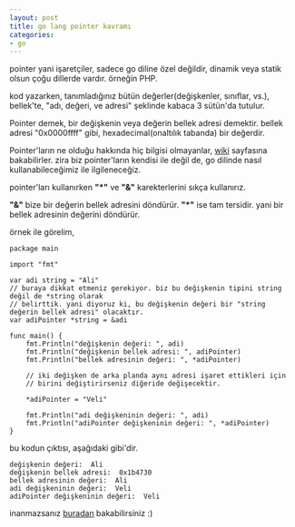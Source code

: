```yaml
---
layout: post
title: go lang pointer kavramı
categories:
- go
---
```


pointer yani işaretçiler, sadece go diline özel değildir, dinamik veya statik olsun çoğu dillerde vardır. örneğin PHP.

kod yazarken, tanımladığınız bütün değerler(değişkenler, sınıflar, vs.), bellek'te, "adı, değeri, ve adresi" şeklinde kabaca 3 sütün'da tutulur.

Pointer demek, bir değişkenin veya değerin bellek adresi demektir. bellek adresi "0x0000ffff" gibi, hexadecimal(onaltılık tabanda) bir değerdir.

Pointer'ların ne olduğu hakkında hiç bilgisi olmayanlar, [wiki](http://tr.wikipedia.org/wiki/%C4%B0%C5%9Faret%C3%A7iler) sayfasına bakabilirler. zira biz pointer'ların kendisi ile değil de, go dilinde nasıl kullanabileceğimiz ile ilgileneceğiz.

pointer'ları kullanırken **"*"** ve **"&"** karekterlerini sıkça kullanırız.

**"&"** bize bir değerin bellek adresini döndürür. **"*"** ise tam tersidir. yani bir bellek adresinin değerini döndürür.

örnek ile görelim,

```
package main

import "fmt"

var adi string = "Ali"
// buraya dikkat etmeniz gerekiyor. biz bu değişkenin tipini string değil de *string olarak
// belirttik. yani diyoruz ki, bu değişkenin değeri bir "string değerin bellek adresi" olacaktır.
var adiPointer *string = &adi

func main() {
    fmt.Println("değişkenin değeri: ", adi)
    fmt.Println("değişkenin bellek adresi: ", adiPointer)
    fmt.Println("bellek adresinin değeri: ", *adiPointer)

    // iki değişken de arka planda aynı adresi işaret ettikleri için
    // birini değiştirirseniz diğeride değişecektir.

    *adiPointer = "Veli"

    fmt.Println("adi değişkeninin değeri: ", adi)
    fmt.Println("adiPointer değişkeninin değeri: ", *adiPointer)
}
```

bu kodun çıktısı, aşağıdaki gibi'dir.

```
değişkenin değeri:  Ali
değişkenin bellek adresi:  0x1b4730
bellek adresinin değeri:  Ali
adi değişkeninin değeri:  Veli
adiPointer değişkeninin değeri:  Veli
```

inanmazsanız [buradan](http://play.golang.org/p/MiCA-rbmQB) bakabilirsiniz :)
